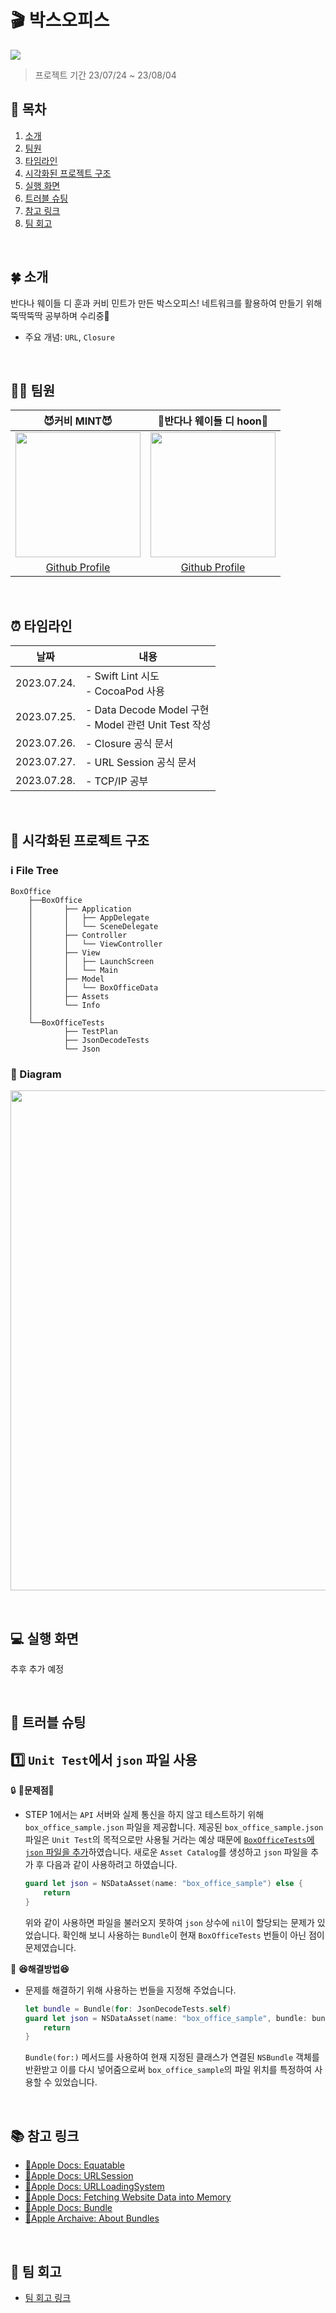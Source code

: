 # 🎬 박스오피스
![](https://hackmd.io/_uploads/r1MNQyh9n.png)
> 프로젝트 기간 23/07/24 ~ 23/08/04

## 📖 목차
1. [소개](#-소개)
2. [팀원](#-팀원)
3. [타임라인](#-타임라인)
4. [시각화된 프로젝트 구조](#-시각화된-프로젝트-구조)
5. [실행 화면](#-실행-화면)
6. [트러블 슈팅](#-트러블-슈팅)
7. [참고 링크](#-참고-링크)
8. [팀 회고](#-팀-회고)

</br>

## 🍀 소개
반다나 웨이들 디 훈과 커비 민트가 만든 박스오피스!
네트워크를 활용하여 만들기 위해 뚝딱뚝딱 공부하며 수리중🫠

* 주요 개념: `URL`, `Closure`

</br>

## 👨‍💻 팀원
| 😈커비 MINT😈 | 🐝반다나 웨이들 디 hoon🐝 |
| :--------: | :--------: |
|<Img src="https://hackmd.io/_uploads/rkdj-axo3.png" width="200"> | <Img src = "https://hackmd.io/_uploads/BkC3WTlsn.png" width="200"> | 
|[Github Profile](https://github.com/mint3382) |[Github Profile](https://github.com/Hoon94) |


</br>

## ⏰ 타임라인
|날짜|내용|
|:--:|--|
|2023.07.24.| - Swift Lint 시도 <br> - CocoaPod 사용 |
|2023.07.25.| - Data Decode Model 구현 <br> - Model 관련 Unit Test 작성 |
|2023.07.26.| - Closure 공식 문서 | 
|2023.07.27.| - URL Session 공식 문서 |
|2023.07.28.| - TCP/IP 공부 |

</br>

## 👀 시각화된 프로젝트 구조

### ℹ️ File Tree
````
BoxOffice
    ├──BoxOffice
    │       ├── Application
    │       │   ├── AppDelegate
    │       │   └── SceneDelegate
    │       ├── Controller
    │       │   └── ViewController
    │       ├── View
    │       │   ├── LaunchScreen
    │       │   └── Main
    │       ├── Model
    │       │   └── BoxOfficeData
    │       ├── Assets
    │       └── Info
    │    
    └──BoxOfficeTests
            ├── TestPlan
            ├── JsonDecodeTests
            └── Json
````


### 📐 Diagram
<p align="center">
<img width="800" src="https://hackmd.io/_uploads/SyRGRReo3.png">
</p>

</br>

## 💻 실행 화면 

추후 추가 예정

</br>

## 🧨 트러블 슈팅

1️⃣ **`Unit Test`에서 `json` 파일 사용** <br>
-
🔒 **🧐문제점🧐** <br>
- STEP 1에서는 `API` 서버와 실제 통신을 하지 않고 테스트하기 위해 `box_office_sample.json` 파일을 제공합니다. 제공된 `box_office_sample.json` 파일은 `Unit Test`의 목적으로만 사용될 거라는 예상 때문에 [`BoxOfficeTests`에 `json` 파일을 추가](https://stackoverflow.com/questions/46726498/add-test-assets-for-xctest)하였습니다. 새로운 `Asset Catalog`를 생성하고 `json` 파일을 추가 후 다음과 같이 사용하려고 하였습니다.

    ```swift
    guard let json = NSDataAsset(name: "box_office_sample") else {
        return
    }
    ```

    위와 같이 사용하면 파일을 불러오지 못하여 `json` 상수에 `nil`이 할당되는 문제가 있었습니다. 확인해 보니 사용하는 `Bundle`이 현재 `BoxOfficeTests` 번들이 아닌 점이 문제였습니다. 
    
🔑 **😆해결방법😆** <br>
- 문제를 해결하기 위해 사용하는 번들을 지정해 주었습니다.
    
    ```swift
    let bundle = Bundle(for: JsonDecodeTests.self)
    guard let json = NSDataAsset(name: "box_office_sample", bundle: bundle) else {
        return
    }
    ```
    
    `Bundle(for:)` 메서드를 사용하여 현재 지정된 클래스가 연결된 `NSBundle` 객체를 반환받고 이를 다시 넣어줌으로써 `box_office_sample`의 파일 위치를 특정하여 사용할 수 있었습니다.


</br>

## 📚 참고 링크
- [🍎Apple Docs: Equatable](https://developer.apple.com/documentation/swift/equatable)
- [🍎Apple Docs: URLSession](https://developer.apple.com/documentation/foundation/urlsession)
- [🍎Apple Docs: URLLoadingSystem](https://developer.apple.com/documentation/foundation/url_loading_system)
- [🍎Apple Docs: Fetching Website Data into Memory](https://developer.apple.com/documentation/foundation/url_loading_system/fetching_website_data_into_memory)
- [🍎Apple Docs: Bundle](https://developer.apple.com/documentation/foundation/bundle)
- [🍏Apple Archaive: About Bundles](https://developer.apple.com/library/archive/documentation/CoreFoundation/Conceptual/CFBundles/AboutBundles/AboutBundles.html#//apple_ref/doc/uid/10000123i-CH100-SW1)

</br>

## 👥 팀 회고
- [팀 회고 링크](https://github.com/mint3382/ios-box-office/wiki)
